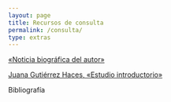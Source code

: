 ```yaml
---
layout: page
title: Recursos de consulta
permalink: /consulta/
type: extras
---
```


<a class="no-underline" href="{{ site.baseurl }}/noticia_biografica05.html">«Noticia biográfica del autor»</a>

 <a class="no-underline" href="{{ site.baseurl }}/JGHestudio09.html">Juana Gutiérrez Haces, «Estudio introductorio» </a>


 Bibliografía

